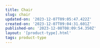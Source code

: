 ```yaml
---
title: Chair
slug: chair
updated-on: '2023-12-07T09:05:47.422Z'
created-on: '2023-12-07T09:04:31.601Z'
published-on: '2023-12-08T08:09:54.350Z'
layout: '[product-type].html'
tags: product-type
---
```



